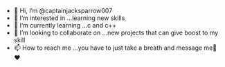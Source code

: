 - 👋 Hi, I’m @captainjacksparrow007
- 👀 I’m interested in ...learning new skills
- 🌱 I’m currently learning ...c and c++
- 💞️ I’m looking to collaborate on ...new projects that can give boost to my skill
- 📫 How to reach me ...you have to just take a breath and message me🤞❤

<!---
captainjacksparrow007/captainjacksparrow007 is a ✨ special ✨ repository because its `README.md` (this file) appears on your GitHub profile.
You can click the Preview link to take a look at your changes.
--->
